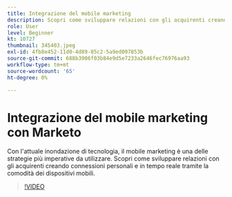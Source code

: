 ```yaml
---
title: Integrazione del mobile marketing
description: Scopri come sviluppare relazioni con gli acquirenti creando connessioni personali e in tempo reale tramite la comodità dei dispositivi mobili.
role: User
level: Beginner
kt: 10727
thumbnail: 345403.jpeg
exl-id: 4fb8e452-11d0-4d89-85c2-5a9ed097853b
source-git-commit: 688b3906f03b84e9d5e7233a2646fec76976aa93
workflow-type: tm+mt
source-wordcount: '65'
ht-degree: 0%

---
```


# Integrazione del mobile marketing con Marketo

Con l&#39;attuale inondazione di tecnologia, il mobile marketing è una delle strategie più imperative da utilizzare. Scopri come sviluppare relazioni con gli acquirenti creando connessioni personali e in tempo reale tramite la comodità dei dispositivi mobili.

>[!VIDEO](https://video.tv.adobe.com/v/345403/?quality=12&learn=on)
